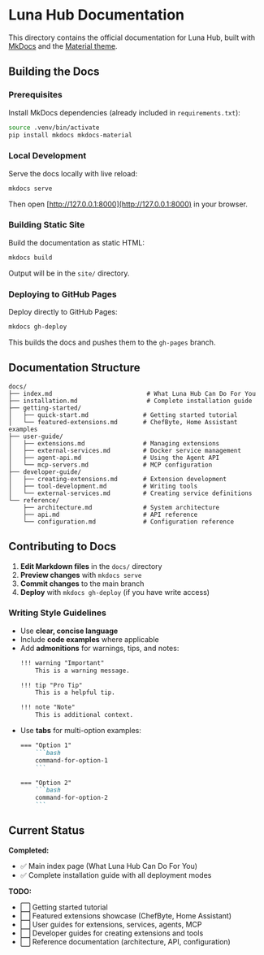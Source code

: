 # Luna Hub Documentation

This directory contains the official documentation for Luna Hub, built with [MkDocs](https://www.mkdocs.org/) and the [Material theme](https://squidfunk.github.io/mkdocs-material/).

## Building the Docs

### Prerequisites

Install MkDocs dependencies (already included in `requirements.txt`):

```bash
source .venv/bin/activate
pip install mkdocs mkdocs-material
```

### Local Development

Serve the docs locally with live reload:

```bash
mkdocs serve
```

Then open [http://127.0.0.1:8000](http://127.0.0.1:8000) in your browser.

### Building Static Site

Build the documentation as static HTML:

```bash
mkdocs build
```

Output will be in the `site/` directory.

### Deploying to GitHub Pages

Deploy directly to GitHub Pages:

```bash
mkdocs gh-deploy
```

This builds the docs and pushes them to the `gh-pages` branch.

## Documentation Structure

```
docs/
├── index.md                          # What Luna Hub Can Do For You
├── installation.md                   # Complete installation guide
├── getting-started/
│   ├── quick-start.md               # Getting started tutorial
│   └── featured-extensions.md       # ChefByte, Home Assistant examples
├── user-guide/
│   ├── extensions.md                # Managing extensions
│   ├── external-services.md         # Docker service management
│   ├── agent-api.md                 # Using the Agent API
│   └── mcp-servers.md               # MCP configuration
├── developer-guide/
│   ├── creating-extensions.md       # Extension development
│   ├── tool-development.md          # Writing tools
│   └── external-services.md         # Creating service definitions
└── reference/
    ├── architecture.md              # System architecture
    ├── api.md                       # API reference
    └── configuration.md             # Configuration reference
```

## Contributing to Docs

1. **Edit Markdown files** in the `docs/` directory
2. **Preview changes** with `mkdocs serve`
3. **Commit changes** to the main branch
4. **Deploy** with `mkdocs gh-deploy` (if you have write access)

### Writing Style Guidelines

- Use **clear, concise language**
- Include **code examples** where applicable
- Add **admonitions** for warnings, tips, and notes:
  ```markdown
  !!! warning "Important"
      This is a warning message.

  !!! tip "Pro Tip"
      This is a helpful tip.

  !!! note "Note"
      This is additional context.
  ```
- Use **tabs** for multi-option examples:
  ````markdown
  === "Option 1"
      ```bash
      command-for-option-1
      ```

  === "Option 2"
      ```bash
      command-for-option-2
      ```
  ````

## Current Status

**Completed:**
- ✅ Main index page (What Luna Hub Can Do For You)
- ✅ Complete installation guide with all deployment modes

**TODO:**
- ⬜ Getting started tutorial
- ⬜ Featured extensions showcase (ChefByte, Home Assistant)
- ⬜ User guides for extensions, services, agents, MCP
- ⬜ Developer guides for creating extensions and tools
- ⬜ Reference documentation (architecture, API, configuration)
